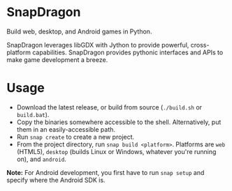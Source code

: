 # SnapDragon

Build web, desktop, and Android games in Python.

SnapDragon leverages libGDX with Jython to provide powerful, cross-platform capabilities. SnapDragon provides pythonic interfaces and APIs to make game development a breeze. 

# Usage

- Download the latest release, or build from source (`./build.sh` or `build.bat`).
- Copy the binaries somewhere accessible to the shell. Alternatively, put them in an easily-accessible path.
- Run `snap create` to create a new project.
- From the project directory, run `snap build <platform>`. Platforms are `web` (HTML5), `desktop` (builds Linux or Windows, whatever you're running on), and `android`.

**Note:** For Android development, you first have to run `snap setup` and specify where the Android SDK is.
